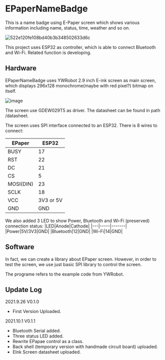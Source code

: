 # EPaperNameBadge
This is a name badge using E-Paper screen which shows various information including name, status, time, weather and so on. 

![522e120fe108bd40b3b348502633d6c](https://user-images.githubusercontent.com/46369018/135572402-bca31bfd-30ce-4aa4-ac79-32095521ecb7.jpg)

This project uses ESP32 as controller, which is able to connect Bluetooth and Wi-Fi. Related function is developing.

## Hardware
EPaperNameBadge uses YWRobot 2.9 inch E-ink screen as main screen, which displays 296x128 monochrome(maybe with red pixel?) bitmap on itself.

![image](https://user-images.githubusercontent.com/46369018/134794718-e993ee51-138a-4f9d-b159-ea6dcb419fdb.png)

The screen use GDEW029T5 as driver. The datasheet can be found in path /datasheet.

The screen uses SPI interface connected to an ESP32. There is 8 wires to connect:

|EPaper|ESP32|
|---|---|
|BUSY|17|
|RST|22|
|DC|21|
|CS|5|
|MOSI(DIN)|23|
|SCLK|18|
|VCC|3V3 or 5V|
|GND|GND|

We also added 3 LED to show Power, Bluetooth and Wi-Fi (preserved) connection status:
|LED|Anode|Cathode|
|---|-----|-------|
|Power|5V/3V3|GND|
|Bluetooth|12|GND|
|Wi-Fi|14|GND|

## Software
In fact, we can create a library about EPaper screen. However, in order to test the screen, we use just basic SPI library to control the screen.

The programe refers to the example code from YWRobot.

## Update Log
2021.9.26 V0.1.0 

- First Version Uploaded.

2021.10.1 V0.1.1

- Bluetooth Serial added.
- Three status LED added.
- Rewrite EPapae control as a class.
- Back shell (temporary version with handmade circuit board) uploaded.
- EInk Screen datasheet uploaded.
